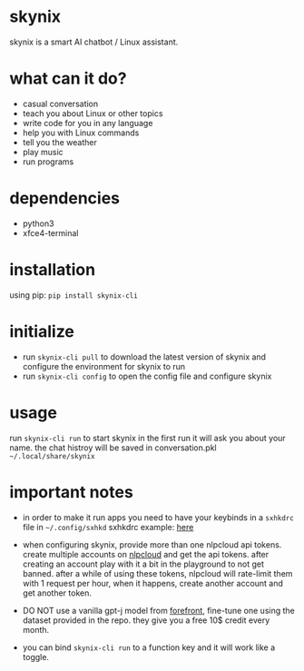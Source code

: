 # skynix

skynix is a smart AI chatbot / Linux assistant.

# what can it do?
- casual conversation
- teach you about Linux or other topics
- write code for you in any language
- help you with Linux commands
- tell you the weather
- play music
- run programs

# dependencies
- python3
- xfce4-terminal

# installation
using pip:
```pip install skynix-cli```

# initialize
- run ```skynix-cli pull``` to download the latest version of skynix and configure the environment for skynix to run
- run ```skynix-cli config``` to open the config file and configure skynix

# usage
run ```skynix-cli run``` to start skynix
in the first run it will ask you about your name.
the chat histroy will be saved in conversation.pkl ```~/.local/share/skynix```

# important notes
- in order to make it run apps you need to have your keybinds in a ```sxhkdrc``` file in ```~/.config/sxhkd```
    sxhkdrc example: [here](https://gitlab.com/dwt1/dotfiles/blob/master/.config/sxhkd/sxhkdrc)

- when configuring skynix, provide more than one nlpcloud api tokens.
    create multiple accounts on [nlpcloud](https://nlpcloud.com/) and get the api tokens.
        after creating an account play with it a bit in the playground to not get banned.
            after a while of using these tokens, nlpcloud will rate-limit them with 1 request per hour, when it happens, create another account and get another token.

- DO NOT use a vanilla gpt-j model from [forefront](https://www.forefront.ai/), fine-tune one using the dataset provided in the repo.
    they give you a free 10$ credit every month.

- you can bind ```skynix-cli run``` to a function key and it will work like a toggle.
